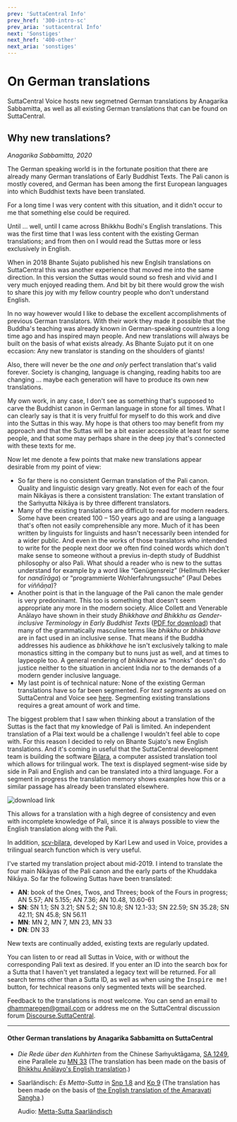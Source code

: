 ```yaml
---
prev: 'SuttaCentral Info'
prev_href: '300-intro-sc'
prev_aria: 'suttacentral Info'
next: 'Sonstiges'
next_href: '400-other'
next_aria: 'sonstiges'
---
```

# On German translations

SuttaCentral Voice hosts new segmetned German translations by Anagarika Sabbamitta, as well as all existing German translations that can be found on SuttaCentral.
## Why new translations?

*Anagarika Sabbamitta, 2020*

The German speaking world is in the fortunate position that there are already many German translations of Early Buddhist Texts. The Pali canon is mostly covered, and German has been among the first European languages into which Buddhist texts have been translated.

For a long time I was very content with this situation, and it didn't occur to me that something else could be required.

Until … well, until I came across Bhikkhu Bodhi's English translations. This was the first time that I was less content with the existing German translations; and from then on I would read the Suttas more or less exclusively in English.

When in 2018 Bhante Sujato published his new Englsih translations on SuttaCentral this was another experience that moved me into the same direction. In this version the Suttas would sound so fresh and vivid and I very much enjoyed reading them. And bit by bit there would grow the wish to share this joy with my fellow country people who don't understand English.

In no way however would I like to debase the excellent accomplishments of previous German translators. With their work they made it possible that the Buddha's teaching was already known in German-speaking countries a long time ago and has inspired mayn people. And new translations will always be built on the basis of what exists already. As Bhante Sujato put it on one eccasion: Any new translator is standing on the shoulders of giants!

Also, there will never be the *one and only* perfect translation that's valid forever. Society is changing, language is changing, reading habits too are changing … maybe each generation will have to produce its own new translations.

My own work, in any case, I don't see as something that's supposed to carve the Buddhist canon in German language in stone for all times. What I can clearly say is that it is very fruitful for myself to do this work and dive into the Suttas in this way. My hope is that others too may benefit from my approach and that the Suttas will be a bit easier accessible at least for some people, and that some may perhaps share in the deep joy that's connected with these texts for me.

Now let me denote a few points that make new translations appear desirable from my point of view:

- So far there is no consistent German translation of the Pali canon. Quality and linguistic design vary greatly. Not even for each of the four main Nikāyas is there a consistent translation: The extant translation of the Saṁyutta Nikāya is by three different translators.
- Many of the existing translations are difficult to read for modern readers. Some have been created 100 – 150 years ago and are using a language that's often not easily comprehensible any more. Much of it has been written by linguists for linguists and hasn't necessarily been intended for a wider public. And even in the works of those translators who intended to write for the people next door we often find coined words which don't make sense to someone without a previus in-depth study of Buddhist philosophy or also Pali. What should a reader who is new to the suttas understand for example by a word like “Genügensreiz” (Hellmuth Hecker for *nandīrāga*) or “programmierte Wohlerfahrungssuche” (Paul Debes for *viññāṇa*)?
- Another point is that in the language of the Pali canon the male gender is very predoninamt. This too is something that doesn't seem appropriate any more in the modern society. Alice Collett and Venerable Anālayo have shown in their study *Bhikkhave and Bhikkhu as Gender-inclusive Terminology in Early Buddhist Texts* (<a href="http://blogs.dickinson.edu/buddhistethics/?s=analayo+bhikkhave" target="_blank">PDF for download</a>) that many of the grammatically masculine terms like *bhikkhu* or *bhikkhave* are in fact used in an inclusive sense. That means if the Buddha addresses his audience as *bhikkhave* he isn't exclusively talking to male monastics sitting in the company but to nuns just as well, and at times to laypeople too. A general rendering of *bhikkhave* as “monks” doesn't do justice neither to the situation in ancient India nor to the demands of a modern gender inclusive language.
- My last point is of technical nature: None of the existing German translations have so far been segmented. For *text segments* as used on SuttaCentral and Voice see [here](/sc-voice/en/201-segmentation). Segmenting existing translations requires a great amount of work and time.

The biggest problem that I saw when thinking about a translation of the Suttas is the fact that my knowledge of Pali is limited. An independent translation of a Plai text would be a challenge I wouldn't feel able to cope with. For this reason I decided to rely on Bhante Sujato's new English translations. And it's coming in useful that the SuttaCentral development team is building the software <a href="https://bilara.suttacentral.net/" target="_blank">Bilara</a>, a computer assisted translation tool which allows for trilingual work. The text is displayed segment-wise side by side in Pali and English and can be translated into a third language. For a segment in progress the translation memory shows examples how this or a similar passage has already been translated elsewhere.

![download link](/sc-voice/assets/img/bilara.png?raw=true)

This allows for a translation with a high degree of consistency and even with incomplete knowledge of Pali, since it is always possible to view the English translation along with the Pali.

In addition, <a href="https://www.npmjs.com/package/scv-bilara" target="_blank">scv-bilara</a>, developed by Karl Lew and used in Voice, provides a trilingual search function which is very useful.

I've started my translation project about mid-2019. I intend to translate the four main Nikāyas of the Pali canon and the early parts of the Khuddaka Nikāya. So far the following Suttas have been translated:
- **AN**: book of the Ones, Twos, and Threes; book of the Fours in progress; AN 5.57; AN 5.155; AN 7.36; AN 10.48, 10.60-61
- **SN**: SN 1.1; SN 3.21; SN 5.2; SN 10.8; SN 12.1-33; SN 22.59; SN 35.28; SN 42.11; SN 45.8; SN 56.11
- **MN**: MN 2, MN 7, MN 23, MN 33
- **DN**: DN 33

New texts are continually added, existing texts are regularly updated.

You can listen to or read all Suttas in Voice, with or without the corresponding Pali text as desired. If you enter an ID into the search box for a Sutta that I haven't yet translated a legacy text will be returned. For all search terms other than a Sutta ID, as well as when using the <kbd>Inspire me!</kbd> button, for technical reasons only segmented texts will be searched.

Feedback to the translations is most welcome. You can send an email to dhammaregen@gmail.com or address me on the SuttaCentral discussion forum <a href="https://discourse.suttacentral.net" target="_blank">Discourse.SuttaCentral</a>.

---
#### Other German translations by Anagarika Sabbamitta on SuttaCentral
- *Die Rede über den Kuhhirten* from the Chinese Saṁyuktāgama, <a href="https://suttacentral.net/sa1249/de/sabbamitta" target="_blank">SA 1249</a>, eine Parallele zu <a href="https://voice.suttacentral.net/scv/index.html?r=0.02687837185806985#/sutta?search=mn33" target="_blank">MN 33</a> (The translation has been made on the basis of <a href="https://www.buddhismuskunde.uni-hamburg.de/personen/analayo" target="_blank">Bhikkhu Anālayo's English translation</a>.)
- Saarländisch: *Es Metta-Sutta* in <a href="https://suttacentral.net/snp1.8/sld/sabbamitta" target="_blank">Snp 1.8</a> and <a href="https://suttacentral.net/kp9/sld/sabbamitta" target="_blank">Kp 9</a> (The translation has been made on the basis of <a href="https://suttacentral.net/kp9/en/amaravati" target="_blank">the English translation of the Amaravati Sangha</a>.)  

  Audio: <a href="/dhammaregen/assets/audio/mettasutta-sld.mp3" target="_blank">Metta-Sutta Saarländisch</a>
